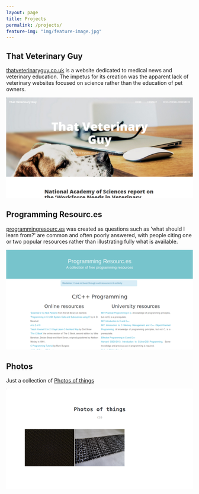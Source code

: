 ```yaml
---
layout: page
title: Projects
permalink: /projects/
feature-img: "img/feature-image.jpg"
---
```


## That Veterinary Guy

[thatveterinaryguy.co.uk](http://thatveterinaryguy.co.uk) is a website dedicated to medical news and veterinary education. 
The impetus for its creation was the apparent lack of veterinary websites focused on 
science rather than the education of pet owners.

![That Veterinary Guy](/img/projects-tvg.png)

## Programming Resourc.es

[programmingresourc.es](http://programmingresourc.es) was created as questions such as 'what should I learn from?' are 
common and often poorly answered, with people citing one or two popular resources rather 
than illustrating fully what is available. 

![Programming Resourc.es](/img/projects-pr.png)

## Photos

Just a collection of [Photos of things](http://stephenmaxwell.me/photos) 

![Photos of things](/img/projects-ph.png)